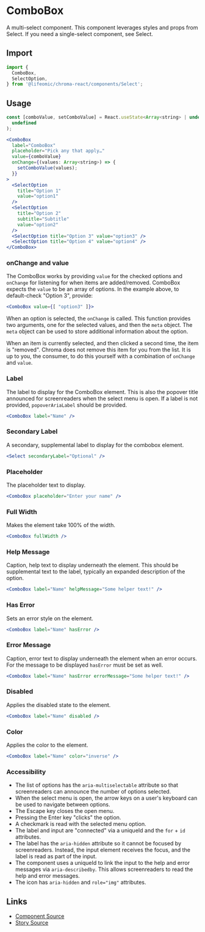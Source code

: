 # ComboBox

A multi-select component. This component leverages styles and props from Select.
If you need a single-select component, see Select.

<!-- STORY -->

## Import

```js
import {
  ComboBox,
  SelectOption,
} from '@lifeomic/chroma-react/components/Select';
```

## Usage

```jsx
const [comboValue, setComboValue] = React.useState<Array<string> | undefined>(
  undefined
);

<ComboBox
  label="ComboBox"
  placeholder="Pick any that apply…"
  value={comboValue}
  onChange={(values: Array<string>) => {
    setComboValue(values);
  }}
>
  <SelectOption
    title="Option 1"
    value="option1"
  />
  <SelectOption
    title="Option 2"
    subtitle="Subtitle"
    value="option2"
  />
  <SelectOption title="Option 3" value="option3" />
  <SelectOption title="Option 4" value="option4" />
</ComboBox>
```

### onChange and value

The ComboBox works by providing `value` for the checked options and `onChange`
for listening for when items are added/removed. ComboBox expects the `value` to
be an array of options. In the example above, to default-check "Option 3",
provide:

```jsx
<ComboBox value={[ "option3" ]}>
```

When an option is selected, the `onChange` is called. This function provides two
arguments, one for the selected values, and then the `meta` object. The `meta`
object can be used to store additional information about the option.

When an item is currently selected, and then clicked a second time, the item is
"removed". Chroma does not remove this item for you from the list. It is up to
you, the consumer, to do this yourself with a combination of `onChange` and
`value`.

### Label

The label to display for the ComboBox element. This is also the popover title
announced for screenreaders when the select menu is open. If a label is not
provided, `popoverAriaLabel` should be provided.

```jsx
<ComboBox label="Name" />
```

### Secondary Label

A secondary, supplemental label to display for the combobox element.

```jsx
<Select secondaryLabel="Optional" />
```

### Placeholder

The placeholder text to display.

```jsx
<ComboBox placeholder="Enter your name" />
```

### Full Width

Makes the element take 100% of the width.

```jsx
<ComboBox fullWidth />
```

### Help Message

Caption, help text to display underneath the element. This should be
supplemental text to the label, typically an expanded description of the option.

```jsx
<ComboBox label="Name" helpMessage="Some helper text!" />
```

### Has Error

Sets an error style on the element.

```jsx
<ComboBox label="Name" hasError />
```

### Error Message

Caption, error text to display underneath the element when an error occurs. For
the message to be displayed `hasError` must be set as well.

```jsx
<ComboBox label="Name" hasError errorMessage="Some helper text!" />
```

### Disabled

Applies the disabled state to the element.

```jsx
<ComboBox label="Name" disabled />
```

### Color

Applies the color to the element.

```jsx
<ComboBox label="Name" color="inverse" />
```

### Accessibility

- The list of options has the `aria-multiselectable` attribute so that
  screenreaders can announce the number of options selected.
- When the select menu is open, the arrow keys on a user's keyboard can be used
  to navigate between options.
- The Escape key closes the open menu.
- Pressing the Enter key "clicks" the option.
- A checkmark is read with the selected menu option.
- The label and input are "connected" via a uniqueId and the `for` + `id`
  attributes.
- The label has the `aria-hidden` attribute so it cannot be focused by
  screenreaders. Instead, the input element receives the focus, and the label is
  read as part of the input.
- The component uses a uniqueId to link the input to the help and error messages
  via `aria-describedby`. This allows screenreaders to read the help and error
  messages.
- The icon has `aria-hidden` and `role="img"` attributes.

## Links

- [Component Source](https://github.com/lifeomic/chroma-react/blob/master/src/components/Select/ComboBox.tsx)
- [Story Source](https://github.com/lifeomic/chroma-react/blob/master/stories/components/ComboBox/ComboBox.stories.tsx)
